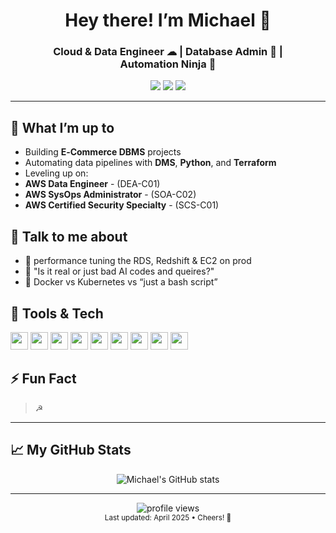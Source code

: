 <!--
  _   _ _   _ _       _          _____       _                     
 | | | | \ | (_)     (_)        |  __ \     | |                    
 | | | |  \| |_ _ __  _  ___ ___| |  | | ___| |__   ___  _ __  ___ 
 | | | | . ` | | '_ \| |/ __/ _ \ |  | |/ _ \ '_ \ / _ \| '_ \/ __|
 | |_| | |\  | | | | | | (_|  __/ |__| |  __/ |_) | (_) | | | \__ \
  \___/|_| \_|_|_| |_|_|\___\___|_____/ \___|_.__/ \___/|_| |_|___/
                                                                    
                                                                    
-->

<h1 align="center">Hey there! I’m Michael 👋</h1>
<h3 align="center">Cloud & Data Engineer ☁ | Database Admin 💾 | Automation Ninja 🤖</h3>

<p align="center">
  <a href="https://github.com/Aedez"><img src="https://img.shields.io/badge/GitHub‑Aedez‑181717?style=for-the-badge&logo=github&logoColor=white"></a>
  <a href="https://linkedin.com/in/michael-nk-owusu-afari"><img src="https://img.shields.io/badge/LinkedIn‑Connect‑0A66C2?style=for-the-badge&logo=linkedin&logoColor=white"></a>
  <a href="mailto:michaelnkowusuafari@gmail.com"><img src="https://img.shields.io/badge/Email‑Me‑D14836?style=for-the-badge&logo=gmail&logoColor=white"></a>
</p>

---

## 🌱 What I’m up to
- Building **E‑Commerce DBMS** projects 
- Automating data pipelines with **DMS**, **Python**, and **Terraform**  
- Leveling up on:
- **AWS Data Engineer** - (DEA-C01)
- **AWS SysOps Administrator** - (SOA-C02)
- **AWS Certified Security Specialty** - (SCS-C01)  

## 💬 Talk to me about
- 🙏 performance tuning the RDS, Redshift & EC2 on prod
- 🤔 "Is it real or just bad AI codes and queires?"
- 🐳 Docker vs Kubernetes vs “just a bash script”   

## 🔧 Tools & Tech
<p align="left">
  <img src="https://img.shields.io/badge/AWS‑EC2/red‑S3/yellow?style=flat&logo=amazonaws" height="28" />  
  <img src="https://img.shields.io/badge/Redshift‑🎳‑purple?style=flat" height="28" />  
  <img src="https://img.shields.io/badge/RDS‑📦‑blue?style=flat" height="28" />  
  <img src="https://img.shields.io/badge/Terraform‑🛠️‑cyan?style=flat&logo=terraform" height="28" />  
  <img src="https://img.shields.io/badge/Docker‑🐳‑blue?style=flat&logo=docker" height="28" />  
  <img src="https://img.shields.io/badge/Python‑🐍‑brightgreen?style=flat&logo=python" height="28" />  
  <img src="https://img.shields.io/badge/Bash‑📜‑black?style=flat&logo=gnu-bash" height="28" />  
  <img src="https://img.shields.io/badge/Grafana‑📈‑orange?style=flat&logo=grafana" height="28" />  
  <img src="https://img.shields.io/badge/CloudWatch‑⏰‑lightgrey?style=flat&logo=amazonaws" height="28" />  
</p>

## ⚡ Fun Fact
> ☭ 

---

## 📈 My GitHub Stats
<p align="center">
  <img src="https://github-readme-stats.vercel.app/api?username=Aedez&show_icons=true&theme=tokyonight&hide_border=true" alt="Michael's GitHub stats" />
</p>


---

<div align="center">
  <img src="https://komarev.com/ghpvc/?username=Aedez&color=blueviolet" alt="profile views"/>
  <br><sub>Last updated: April 2025 • Cheers! 🍻</sub>
</div>

